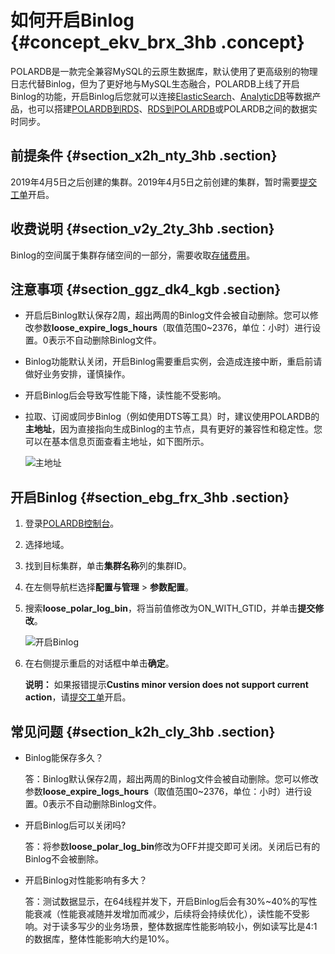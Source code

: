 # 如何开启Binlog {#concept_ekv_brx_3hb .concept}

POLARDB是一款完全兼容MySQL的云原生数据库，默认使用了更高级别的物理日志代替Binlog，但为了更好地与MySQL生态融合，POLARDB上线了开启Binlog的功能，开启Binlog后您就可以连接[ElasticSearch](https://help.aliyun.com/document_detail/90777.html)、[AnalyticDB](https://help.aliyun.com/document_detail/98724.html)等数据产品，也可以搭建[POLARDB到RDS](https://help.aliyun.com/document_detail/102184.html)、[RDS到POLARDB](https://help.aliyun.com/document_detail/102185.html)或POLARDB之间的数据实时同步。

## 前提条件 {#section_x2h_nty_3hb .section}

2019年4月5日之后创建的集群。2019年4月5日之前创建的集群，暂时需要[提交工单](https://selfservice.console.aliyun.com/ticket/createIndex)开启。

## 收费说明 {#section_v2y_2ty_3hb .section}

Binlog的空间属于集群存储空间的一部分，需要收取[存储费用](../cn.zh-CN/产品简介/规格与定价.md#)。

## 注意事项 {#section_ggz_dk4_kgb .section}

-   开启后Binlog默认保存2周，超出两周的Binlog文件会被自动删除。您可以修改参数**loose\_expire\_logs\_hours**（取值范围0~2376，单位：小时）进行设置。0表示不自动删除Binlog文件。
-   Binlog功能默认关闭，开启Binlog需要重启实例，会造成连接中断，重启前请做好业务安排，谨慎操作。
-   开启Binlog后会导致写性能下降，读性能不受影响。
-   拉取、订阅或同步Binlog（例如使用DTS等工具）时，建议使用POLARDB的**主地址**，因为直接指向生成Binlog的主节点，具有更好的兼容性和稳定性。您可以在基本信息页面查看主地址，如下图所示。

    ![主地址](http://static-aliyun-doc.oss-cn-hangzhou.aliyuncs.com/assets/img/155021/155471551243468_zh-CN.png)


## 开启Binlog {#section_ebg_frx_3hb .section}

1.  登录[POLARDB控制台](https://polardb.console.aliyun.com)。
2.  选择地域。
3.  找到目标集群，单击**集群名称**列的集群ID。
4.  在左侧导航栏选择**配置与管理** \> **参数配置**。
5.  搜索**loose\_polar\_log\_bin**，将当前值修改为ON\_WITH\_GTID，并单击**提交修改**。

    ![开启Binlog](http://static-aliyun-doc.oss-cn-hangzhou.aliyuncs.com/assets/img/155030/155471551243470_zh-CN.png)

6.  在右侧提示重启的对话框中单击**确定**。

    **说明：** 如果报错提示**Custins minor version does not support current action**，请[提交工单](https://selfservice.console.aliyun.com/ticket/createIndex)开启。


## 常见问题 {#section_k2h_cly_3hb .section}

-   Binlog能保存多久？

    答：Binlog默认保存2周，超出两周的Binlog文件会被自动删除。您可以修改参数**loose\_expire\_logs\_hours**（取值范围0~2376，单位：小时）进行设置。0表示不自动删除Binlog文件。

-   开启Binlog后可以关闭吗?

    答：将参数**loose\_polar\_log\_bin**修改为OFF并提交即可关闭。关闭后已有的Binlog不会被删除。

-   开启Binlog对性能影响有多大？

    答：测试数据显示，在64线程并发下，开启Binlog后会有30%~40%的写性能衰减（性能衰减随并发增加而减少，后续将会持续优化），读性能不受影响。对于读多写少的业务场景，整体数据库性能影响较小，例如读写比是4:1的数据库，整体性能影响大约是10%。


